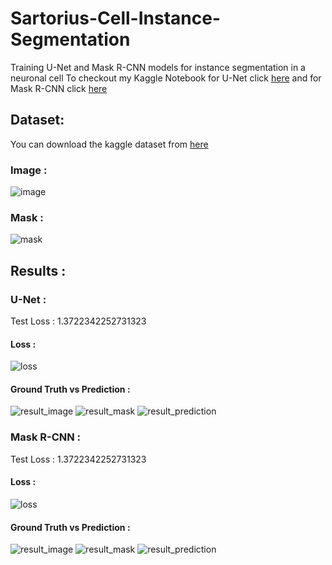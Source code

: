 # Sartorius-Cell-Instance-Segmentation
Training U-Net and Mask R-CNN models for instance segmentation in a neuronal cell
To checkout my Kaggle Notebook for U-Net click [here](https://www.kaggle.com/frozenwolf/sartorius-visualization-trainning-u-net) and for Mask R-CNN click [here](https://www.kaggle.com/frozenwolf/brain-tumor-classification)

## Dataset:
You can download the kaggle dataset from [here](https://www.kaggle.com/c/sartorius-cell-instance-segmentation/data)

### Image :
![image](https://user-images.githubusercontent.com/57902078/138550681-e35b0d6a-99b0-4457-a84e-21fe3de02fe3.png)

### Mask :
![mask](https://user-images.githubusercontent.com/57902078/138550685-c50bffae-3257-48b9-aa2a-81aa3cd83d3d.png)

## Results :
### U-Net :
Test Loss :       1.3722342252731323
#### Loss :
![loss](https://user-images.githubusercontent.com/57902078/138550718-22f351a6-80ba-4fef-ad83-5c5dbec926f7.png)

#### Ground Truth vs Prediction :
![result_image](https://user-images.githubusercontent.com/57902078/138550874-22054bab-4afc-4042-a694-761014987e39.png)
![result_mask](https://user-images.githubusercontent.com/57902078/138550796-90e93d95-3094-47a7-a829-532ffa5ab39a.png)
![result_prediction](https://user-images.githubusercontent.com/57902078/138550798-1cee1b01-f437-4064-97aa-9d5cff8f8685.png)

### Mask R-CNN :
Test Loss :       1.3722342252731323
#### Loss :
![loss](https://user-images.githubusercontent.com/57902078/138550718-22f351a6-80ba-4fef-ad83-5c5dbec926f7.png)

#### Ground Truth vs Prediction :
![result_image](https://user-images.githubusercontent.com/57902078/138550874-22054bab-4afc-4042-a694-761014987e39.png)
![result_mask](https://user-images.githubusercontent.com/57902078/138550796-90e93d95-3094-47a7-a829-532ffa5ab39a.png)
![result_prediction](https://user-images.githubusercontent.com/57902078/138550798-1cee1b01-f437-4064-97aa-9d5cff8f8685.png)
